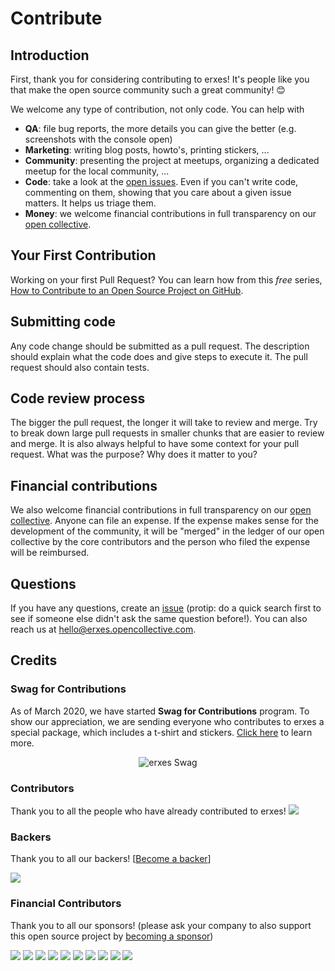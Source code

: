 # Contribute

## Introduction

First, thank you for considering contributing to erxes! It's people like you that make the open source community such a great community! 😊

We welcome any type of contribution, not only code. You can help with 
- **QA**: file bug reports, the more details you can give the better (e.g. screenshots with the console open)
- **Marketing**: writing blog posts, howto's, printing stickers, ...
- **Community**: presenting the project at meetups, organizing a dedicated meetup for the local community, ...
- **Code**: take a look at the [open issues](https://github.com/erxes/erxes/issues). Even if you can't write code, commenting on them, showing that you care about a given issue matters. It helps us triage them.
- **Money**: we welcome financial contributions in full transparency on our [open collective](https://opencollective.com/erxes).

## Your First Contribution

Working on your first Pull Request? You can learn how from this *free* series, [How to Contribute to an Open Source Project on GitHub](https://app.egghead.io/playlists/how-to-contribute-to-an-open-source-project-on-github).

## Submitting code

Any code change should be submitted as a pull request. The description should explain what the code does and give steps to execute it. The pull request should also contain tests.

## Code review process

The bigger the pull request, the longer it will take to review and merge. Try to break down large pull requests in smaller chunks that are easier to review and merge.
It is also always helpful to have some context for your pull request. What was the purpose? Why does it matter to you?

## Financial contributions

We also welcome financial contributions in full transparency on our [open collective](https://opencollective.com/erxes).
Anyone can file an expense. If the expense makes sense for the development of the community, it will be "merged" in the ledger of our open collective by the core contributors and the person who filed the expense will be reimbursed.

## Questions

If you have any questions, create an [issue](https://github.com/erxes/erxes/issues/new/choose) (protip: do a quick search first to see if someone else didn't ask the same question before!).
You can also reach us at hello@erxes.opencollective.com.

## Credits

### Swag for Contributions

As of March 2020, we have started **Swag for Contributions** program. To show our appreciation, we are sending everyone who contributes to erxes a special package, which includes a t-shirt and stickers. [Click here](https://erxes.io/hubspot-alternative-erxes-swag) to learn more.

<p align="center">
  <img src="https://erxes.io/static/images/swag.gif" title="erxes Swag"></p>


### Contributors

Thank you to all the people who have already contributed to erxes!
<a href="https://opencollective.com/erxes#section-contributors"><img src="https://opencollective.com/erxes/contributors.svg?width=890" /></a>


### Backers

Thank you to all our backers! [[Become a backer](https://opencollective.com/erxes#backer)]

<a href="https://opencollective.com/erxes#backers" target="_blank"><img src="https://opencollective.com/erxes/backers.svg?width=890"></a>


### Financial Contributors

Thank you to all our sponsors! (please ask your company to also support this open source project by [becoming a sponsor](https://opencollective.com/erxes/contribute/))

<a href="https://opencollective.com/golomtbank" target="_blank"><img src="https://images.opencollective.com/golomtbank/avatar.png"></a>
<a href="https://opencollective.com/mostmoneymn" target="_blank"><img src="https://images.opencollective.com/mostmoneymn/avatar.png"></a>
<a href="https://opencollective.com/zag-group" target="_blank"><img src="https://images.opencollective.com/zag-group/avatar.png"></a>
<a href="https://opencollective.com/otmongolia" target="_blank"><img src="https://images.opencollective.com/otmongolia/avatar.png"></a>
<a href="https://opencollective.com/mandukhaikhatan" target="_blank"><img src="https://images.opencollective.com/mandukhaikhatan/avatar.png"></a>
<a href="https://opencollective.com/unreadtoday" target="_blank"><img src="https://images.opencollective.com/unreadtoday/avatar.png"></a>
<a href="https://opencollective.com/mandaldaatgal" target="_blank"><img src="https://images.opencollective.com/mandaldaatgal/avatar.png"></a>
<a href="https://opencollective.com/monnisgroup" target="_blank"><img src="https://images.opencollective.com/monnisgroup/avatar.png"></a>
<a href="https://opencollective.com/mongolnewsmn" target="_blank"><img src="https://images.opencollective.com/mongolnewsmn/avatar.png"></a>
<a href="https://opencollective.com/segsgermaa" target="_blank"><img src="https://images.opencollective.com/segsgermaa/avatar.png"></a>

<!-- This `CONTRIBUTING.md` is based on @nayafia's template https://github.com/nayafia/contributing-template -->

